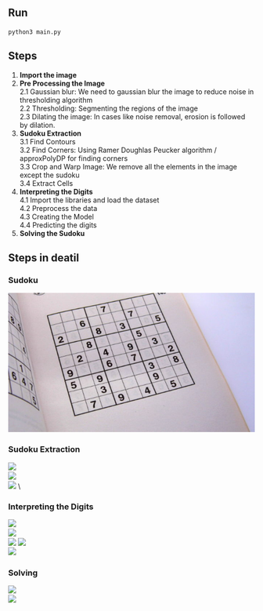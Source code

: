 ## Run
```
python3 main.py
```

## Steps
1. **Import the image**
2. **Pre Processing the Image** \
   2.1 Gaussian blur: We need to gaussian blur the image to reduce noise in thresholding algorithm \
   2.2 Thresholding: Segmenting the regions of the image \
   2.3 Dilating the image: In cases like noise removal, erosion is followed by dilation.
3. **Sudoku Extraction** \
3.1 Find Contours \
3.2 Find Corners: Using Ramer Doughlas Peucker algorithm / approxPolyDP for finding corners \
3.3 Crop and Warp Image: We remove all the elements in the image except the sudoku \
3.4 Extract Cells 
4. **Interpreting the Digits** \
4.1 Import the libraries and load the dataset \
4.2 Preprocess the data \
4.3 Creating the Model \
4.4 Predicting the digits
5. **Solving the Sudoku**

## Steps in deatil
### Sudoku
![](images/sudoku_1.jpg) 
<!-- ### Pre Processing the Image
![](images/pre_processed.png) \
![](https://github.com/Joy2469/Sudoku_AI/blob/master/images/processed.png) -->
### Sudoku Extraction
![](https://github.com/Joy2469/Sudoku_AI/blob/master/images/pre_processed.png) \
![](https://github.com/Joy2469/Sudoku_AI/blob/master/images/cropped.png) \
![](https://github.com/Joy2469/Sudoku_AI/blob/master/images/processed_sudoku.png) \


### Interpreting the Digits
![](https://github.com/Joy2469/Sudoku_AI/blob/master/images/extracted_cell.png) \
![](https://github.com/Joy2469/Sudoku_AI/blob/master/images/cell_contour.png) \
![](https://github.com/Joy2469/Sudoku_AI/blob/master/images/model.png) 
![](https://github.com/Joy2469/Sudoku_AI/blob/master/images/number.png) \
![](https://github.com/Joy2469/Sudoku_AI/blob/master/images/predicted_num.png) 
### Solving
![](https://github.com/Joy2469/Sudoku_AI/blob/master/images/sudokuboard.png) \
![](https://github.com/Joy2469/Sudoku_AI/blob/master/images/Solved.png) 


